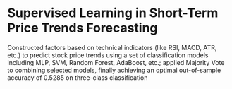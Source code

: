 # Supervised Learning in Short-Term Price Trends Forecasting
Constructed factors based on technical indicators (like RSI, MACD, ATR, etc.) to predict stock price trends using a set of classification models including MLP, SVM, Random Forest, AdaBoost, etc.; applied Majority Vote to combining selected models, finally achieving an optimal out-of-sample accuracy of 0.5285 on three-class classification
